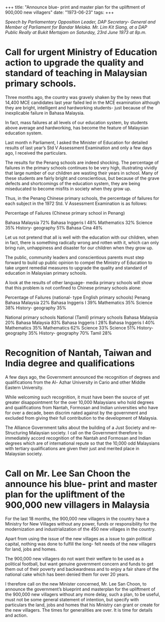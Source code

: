 +++ 
title: "Announce blue- print and master plan for the upliftment of 900,000 new villagers"
date: "1973-06-23"
tags:
+++

_Speech by Parliamentary Opposition Leader, DAP Secretary- General and Member of Parliament for Bandar Melaka. Mr. Lim Kit Siang, at a DAP Public Really at Bukit Mertajam on Saturday, 23rd June 1973 at 8p.m._

# Call for urgent Ministry of Education action to upgrade the quality and standard of teaching in Malaysian primary schools.

Three months ago, the country was gravely shaken by the by news that 14,400 MCE candidates last year failed led in the MCE examination although they are bright, intelligent and hardworking students- just because of the inexplicable failure in Bahasa Malaysia.

In fact, mass failures at all levels of our education system, by students above average and hardworking, has become the feature of Malaysian education system.

Last month n Parliament, I asked the Minister of Education for detailed results of last year’s Std V Assessment Examination and only a few days ago, I received the particulars.</u>

The results for the Penang schools are indeed shocking. The percentage of failures in the primary schools continues to be very high, illustrating vividly that large number of our children are wasting their years in school. Many of these students are fairly bright and conscientious, but because of the grave defects and shortcomings of the education system, they are being miseducated to become misfits in society when they grow up.

Thus, in the Penang Chinese primary schools, the percentage of failures for each subject in the 1972 Std. V Assessment Examination is as follows:

Percentage of Failures (Chinese primary school in Penang)

Bahasa Malaysia		72%
Bahasa Inggeris I		48%
Mathematics			32%
Science				35%
History- geography		51%
Bahasa Cina			48%

Let us not pretend that all is well with the education with our children, when in fact, there is something radically wrong and rotten with it, which can only bring ruin, unhappiness and disaster for our children when they grow up.

The public, community leaders and conscientious parents must step forward to build up public opinion to compel the Ministry of Education to take urgent remedial measures to upgrade the quality and standard of education in Malaysian primary schools.

A look at the results of other language- media primary schools will show that this problem is not confined to Chinese primary schools alone:

Percentage of Failures (national- type English primary schools) Penang
Bahasa Malaysia		22%
Bahasa Inggeris I		39%
Mathematics			35%
Science				38%
History- geography		35%

National primary schools				National (Tamil) primary schools
Bahasa Malaysia		20%			Bahasa Malaysia		83%
Bahasa Inggeris I		28%			Bahasa Inggeris I		40%
Mathematics			35%			Mathematics			62%
Science				33%			Science				51%
History- geography		35%			History- geography		70%
							Tamil				28%


# Recognition of Nantah, Taiwan and India degree and qualifications

A few days ago, the Government announced the recognition of degrees and qualifications from the Al- Azhar University in Cario and other Middle Eastern University.

While welcoming such recognition, it must have been the source of yet greater disappointment for the over 10,000 Malaysians who hold degrees and qualifications from Nantah, Formosan and Indian universities who have for over a decade, been discrim nated against by the government and excluded from giving their full contribution to the development of Malaysia.

The Alliance Government talks about the building of a Just Society and re- Structuring Malaysian society. I call on the Government therefore to immediately accord recognition of the Nantah and Formosan and Indian degrees which are of international repute so that the 10,000 odd Malaysians with tertiary qualifications are given their just and merited place in Malaysian society.

# Call on Mr. Lee San Choon the announce his blue- print and master plan for the upliftment of the 900,000 new villagers in Malaysia

For the last 18 months, the 900,000 new villagers in the country have a Ministry for New Villages without any power, funds or responsibility for the modernization and industrialization of the 450 new villages in the country.

Apart from using the issue of the new villages as a issue to gain political capital, nothing was done to fulfill the long- felt needs of the new villagers for land, jobs and homes.

The 900,000 new villagers do not want their welfare to be used as a political football, but want genuine government concern and funds to get them out of their poverty and backwardness and to enjoy a fair share of the national cake which has been denied them for over 20 years.

I therefore call on the new Minister concerned, Mr. Lee San Choon, to announce the government’s blueprint and masterplan for the upliftment of the 900,000 new villagers without any more delay, such a plan, to be useful, must not be some general statement of intention, but specify with particulars the land, jobs and homes that his Ministry can grant or create for the new villagers. The times for generalities are over. It is time for details and action.
 
